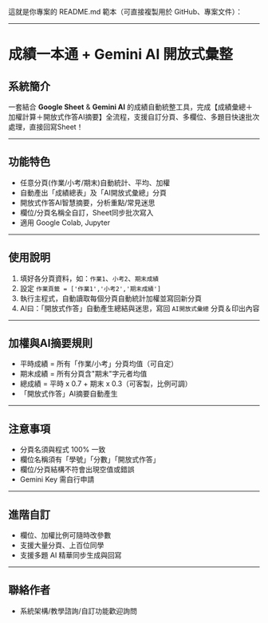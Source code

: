 這就是你專案的 README.md 範本（可直接複製用於 GitHub、專案文件）：

***

# 成績一本通 + Gemini AI 開放式彙整

## 系統簡介
一套結合 **Google Sheet** & **Gemini AI** 的成績自動統整工具，完成【成績彙總＋加權計算＋開放式作答AI摘要】全流程，支援自訂分頁、多欄位、多題目快速批次處理，直接回寫Sheet！

***

## 功能特色
- 任意分頁(作業/小考/期末)自動統計、平均、加權
- 自動產出「成績總表」及「AI開放式彙總」分頁
- 開放式作答AI智慧摘要，分析重點/常見迷思
- 欄位/分頁名稱全自訂，Sheet同步批次寫入
- 適用 Google Colab, Jupyter

***


## 使用說明

1. 填好各分頁資料，如：`作業1`、`小考2`、`期末成績`
2. 設定 `作業頁籤 = ['作業1','小考2','期末成績']`
3. 執行主程式，自動讀取每個分頁自動統計加權並寫回新分頁
4. AI曰：「開放式作答」自動產生總結與迷思，寫回 `AI開放式彙總` 分頁＆印出內容

***

## 加權與AI摘要規則

- 平時成績 = 所有「作業/小考」分頁均值（可自定）
- 期末成績 = 所有分頁含"期末"字元者均值
- 總成績 = 平時 x 0.7 + 期末 x 0.3（可客製，比例可調）
- 「開放式作答」AI摘要自動產生

***

## 注意事項
- 分頁名須與程式 100% 一致
- 欄位名稱須有「學號」「分數」「開放式作答」
- 欄位/分頁結構不符會出現空值或錯誤
- Gemini Key 需自行申請

***

## 進階自訂
- 欄位、加權比例可隨時改參數
- 支援大量分頁、上百位同學
- 支援多題 AI 精華同步生成與回寫

***

## 聯絡作者
- 系統架構/教學諮詢/自訂功能歡迎詢問

